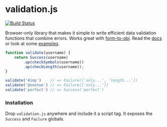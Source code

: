 # validation.js

[![Build Status](https://travis-ci.org/eugene-eeo/validation.js.svg?branch=master)](https://travis-ci.org/eugene-eeo/validation.js)

Browser-only library that makes it simple to write efficient data
validation functions that combine errors. Works great with
[form-to-obj](https://github.com/chrisdavies/form-to-obj). Read the
[docs](docs/API.md) or look at some [examples](docs/examples.js).

```js
function validate(username) {
    return Success(username)
        .ap(checkSymbols(username))
        .ap(checkLength(username));
}

validate('#imp')    // => Failure(['only...', 'length...'])
validate('@onetwo') // => Failure(['only...'])
validate('perfect') // => Success('perfect')
```

### Installation

Drop `validation.js` anywhere and include it a script tag. It
exposes the `Success` and `Failure` globals.
